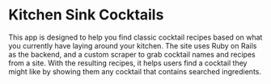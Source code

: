 # Kitchen Sink Cocktails


This app is designed to help you find classic cocktail recipes based on what you currently have laying around your kitchen. The site uses Ruby on Rails as the backend, and a custom scraper to grab cocktail names and recipes from a site. With the resulting recipes, it helps users find a cocktail they might like by showing them any cocktail that contains searched ingredients.
